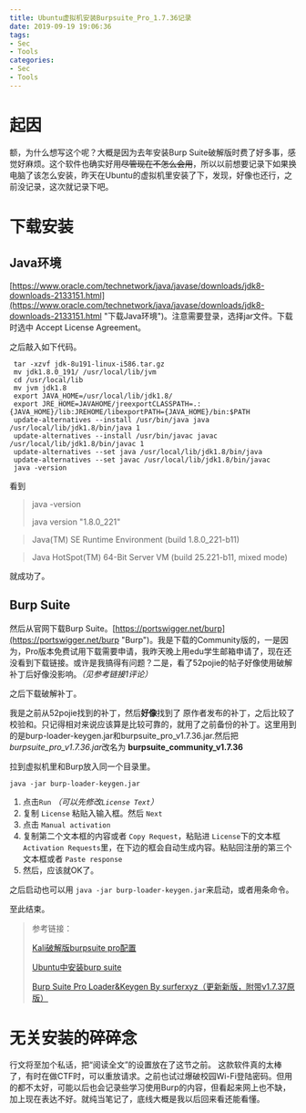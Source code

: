 ```yaml
---
title: Ubuntu虚拟机安装Burpsuite_Pro_1.7.36记录
date: 2019-09-19 19:06:36
tags: 
- Sec
- Tools
categories: 
- Sec
- Tools
---
```

# 起因 #
额，为什么想写这个呢？大概是因为去年安装Burp Suite破解版时费了好多事，感觉好麻烦。这个软件也确实好用~~尽管现在不怎么会用~~，所以以前想要记录下如果换电脑了该怎么安装，昨天在Ubuntu的虚拟机里安装了下，发现，好像也还行，之前没记录，这次就记录下吧。

# 下载安装 #
## Java环境 ##
[https://www.oracle.com/technetwork/java/javase/downloads/jdk8-downloads-2133151.html](https://www.oracle.com/technetwork/java/javase/downloads/jdk8-downloads-2133151.html "下载Java环境")。注意需要登录，选择jar文件。下载时选中 Accept License Agreement。

之后敲入如下代码。

	 tar -xzvf jdk-8u191-linux-i586.tar.gz
	 mv jdk1.8.0_191/ /usr/local/lib/jvm
	 cd /usr/local/lib
	 mv jvm jdk1.8
	 export JAVA_HOME=/usr/local/lib/jdk1.8/ 
	 export JRE_HOME=JAVAHOME/jreexportCLASSPATH=.:{JAVA_HOME}/lib:JREHOME/libexportPATH={JAVA_HOME}/bin:$PATH
	 update-alternatives --install /usr/bin/java java /usr/local/lib/jdk1.8/bin/java 1 
	 update-alternatives --install /usr/bin/javac javac /usr/local/lib/jdk1.8/bin/javac 1
	 update-alternatives --set java /usr/local/lib/jdk1.8/bin/java
	 update-alternatives --set javac /usr/local/lib/jdk1.8/bin/javac
	 java -version 

看到
> java -version
> 
> java version "1.8.0_221"

> Java(TM) SE Runtime Environment (build 1.8.0_221-b11)

> Java HotSpot(TM) 64-Bit Server VM (build 25.221-b11, mixed mode)

就成功了。
## Burp Suite ##
然后从官网下载Burp Suite。[https://portswigger.net/burp](https://portswigger.net/burp "Burp")。我是下载的Community版的，一是因为，Pro版本免费试用下载需要申请，我昨天晚上用edu学生邮箱申请了，现在还没看到下载链接。或许是我搞得有问题？二是，看了52pojie的帖子好像使用破解补丁后好像没影响。*（见参考链接1评论）*

之后下载破解补丁。

我是之前从52pojie找到的补丁，然后**好像**找到了 原作者发布的补丁，之后比较了校验和。只记得相对来说应该算是比较可靠的，就用了之前备份的补丁。这里用到的是burp-loader-keygen.jar和burpsuite_pro_v1.7.36.jar.然后把*burpsuite_pro_v1.7.36.jar*改名为 **burpsuite_community_v1.7.36**

拉到虚拟机里和Burp放入同一个目录里。

	java -jar burp-loader-keygen.jar

1. 点击`Run` *（可以先修改`License Text`）*
2. 复制 `License` 粘贴入输入框。然后 `Next`
3. 点击 `Manual activation`
4. 复制第二个文本框的内容或者 `Copy Request`，粘贴进 `License`下的文本框 `Activation Requests`里，在下边的框会自动生成内容。粘贴回注册的第三个文本框或者 `Paste response`
5. 然后，应该就OK了。

之后启动也可以用 `java -jar burp-loader-keygen.jar`来启动，或者用条命令。

至此结束。


> 参考链接：
> 
> [Kali破解版burpsuite pro配置](https://www.jianshu.com/p/a4556f12af54)
> 
> [Ubuntu中安装burp suite](https://www.jianshu.com/p/3e7bb41a1464)
> 
> [Burp Suite Pro Loader&Keygen By surferxyz（更新新版，附带v1.7.37原版）](https://www.52pojie.cn/thread-691448-1-1.html )
<!--more-->


# 无关安装的碎碎念 #
行文将至加个私话，把“阅读全文”的设置放在了这节之前。
这款软件真的太棒了，有时在做CTF时，可以重放请求。之前也试过爆破校园Wi-Fi登陆密码。但用的都不太好，可能以后也会记录些学习使用Burp的内容，但看起来网上也不缺，加上现在表达不好。就纯当笔记了，底线大概是我以后回来看还能看懂。
